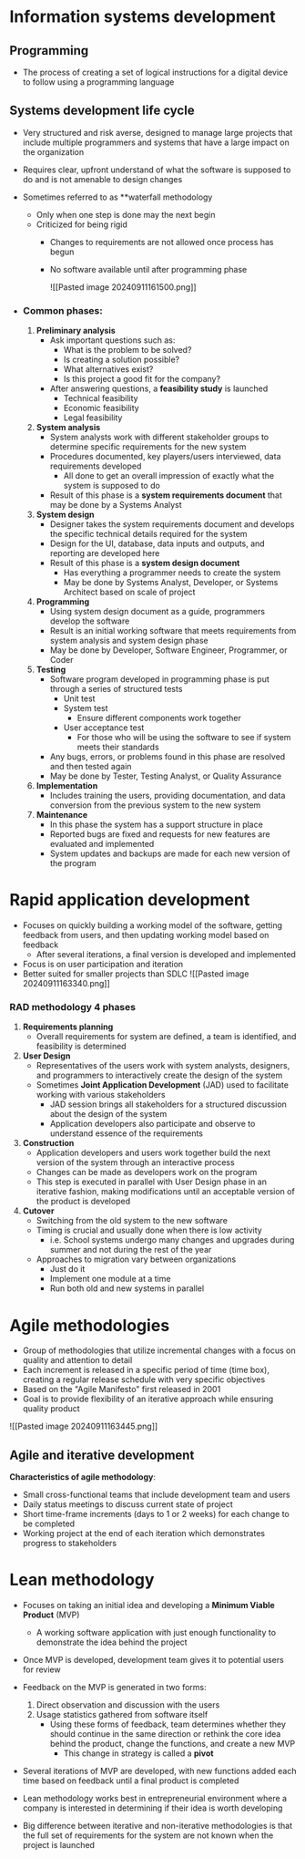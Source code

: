 # Information systems development

## Programming

- The process of creating a set of logical instructions for a digital device to follow using a programming language

## Systems development life cycle

- Very structured and risk averse, designed to manage large projects that include multiple programmers and systems that have a large impact on the organization 
- Requires clear, upfront understand of what the software is supposed to do and is not amenable to design changes
- Sometimes referred to as **waterfall methodology
	- Only when one step is done may the next begin
	- Criticized for being rigid
		- Changes to requirements are not allowed once process has begun
		- No software available until after programming phase

			![[Pasted image 20240911161500.png]]

- ### Common phases:
	1. **Preliminary analysis**
		- Ask important questions such as:
			- What is the problem to be solved?
			- Is creating a solution possible?
			- What alternatives exist?
			- Is this project a good fit for the company?
		- After answering questions, a **feasibility study** is launched
			- Technical feasibility
			- Economic feasibility
			- Legal feasibility
	2. **System analysis**
		- System analysts work with different stakeholder groups to determine specific requirements for the new system
		- Procedures documented, key players/users interviewed, data requirements developed
			- All done to get an overall impression of exactly what the system is supposed to do
		- Result of this phase is a **system requirements document** that may be done by a Systems Analyst
	3. **System design**
		- Designer takes the system requirements document and develops the specific technical details required for the system
		- Design for the UI, database, data inputs and outputs, and reporting are developed here
		- Result of this phase is a **system design document**
			- Has everything a programmer needs to create the system
			- May be done by Systems Analyst, Developer, or Systems Architect based on scale of project
	4. **Programming**
		- Using system design document as a guide, programmers develop the software
		- Result is an initial working software that meets requirements from system analysis and system design phase
		- May be done by Developer, Software Engineer, Programmer, or Coder
	5. **Testing**
		- Software program developed in programming phase is put through a series of structured tests
			- Unit test
			- System test
				- Ensure different components work together
			- User acceptance test
				- For those who will be using the software to see if system meets their standards
		- Any bugs, errors, or problems found in this phase are resolved and then tested again
		- May be done by Tester, Testing Analyst, or Quality Assurance
	6. **Implementation**
		- Includes training the users, providing documentation, and data conversion from the previous system to the new system
	7. **Maintenance**
		- In this phase the system has a support structure in place
		- Reported bugs are fixed and requests for new features are evaluated and implemented
		- System updates and backups are made for each new version of the program

# Rapid application development

- Focuses on quickly building a working model of the software, getting feedback from users, and then updating working model based on feedback
	- After several iterations, a final version is developed and implemented
- Focus is on user participation and iteration
- Better suited for smaller projects than SDLC
		![[Pasted image 20240911163340.png]]
### RAD methodology 4 phases
1. **Requirements planning**
	- Overall requirements for system are defined, a team is identified, and feasibility is determined
1. **User Design**
	- Representatives of the users work with system analysts, designers, and programmers to interactively create the design of the system
	- Sometimes **Joint Application Development** (JAD) used to facilitate working with various stakeholders
		- JAD session brings all stakeholders for a structured discussion about the design of the system
		- Application developers also participate and observe to understand essence of the requirements
1. **Construction**
	- Application developers and users work together build the next version of the system through an interactive process
	- Changes can be made as developers work on the program
	- This step is executed in parallel with User Design phase in an iterative fashion, making modifications until an acceptable version of the product is developed
1. **Cutover**
	- Switching from the old system to the new software
	- Timing is crucial and usually done when there is low activity
		- i.e. School systems undergo many changes and upgrades during summer and not during the rest of the year
	- Approaches to migration vary between organizations
		- Just do it
		- Implement one module at a time
		- Run both old and new systems in parallel

# Agile methodologies

- Group of methodologies that utilize incremental changes with a focus on quality and attention to detail
- Each increment is released in a specific period of time (time box), creating a regular release schedule with very specific objectives
- Based on the "Agile Manifesto" first released in 2001
- Goal is to provide flexibility of an iterative approach while ensuring quality product

![[Pasted image 20240911163445.png]]
## Agile and iterative development

**Characteristics of agile methodology**:
- Small cross-functional teams that include development team and users
- Daily status meetings to discuss current state of project
- Short time-frame increments (days to 1 or 2 weeks) for each change to be completed
- Working project at the end of each iteration which demonstrates progress to stakeholders

# Lean methodology

- Focuses on taking an initial idea and developing a **Minimum Viable Product** (MVP)
	- A working software application with just enough functionality to demonstrate the idea behind the project
- Once MVP is developed, development team gives it to potential users for review
- Feedback on the MVP is generated in two forms:
	1. Direct observation and discussion with the users
	2. Usage statistics gathered from software itself
		- Using these forms of feedback, team determines whether they should continue in the same direction or rethink the core idea behind the product, change the functions, and create a new MVP
			- This change in strategy is called a **pivot**
- Several iterations of MVP are developed, with new functions added each time based on feedback until a final product is completed
- Lean methodology works best in entrepreneurial environment where a company is interested in determining if their idea is worth developing

- Big difference between iterative and non-iterative methodologies is that the full set of requirements for the system are not known when the project is launched